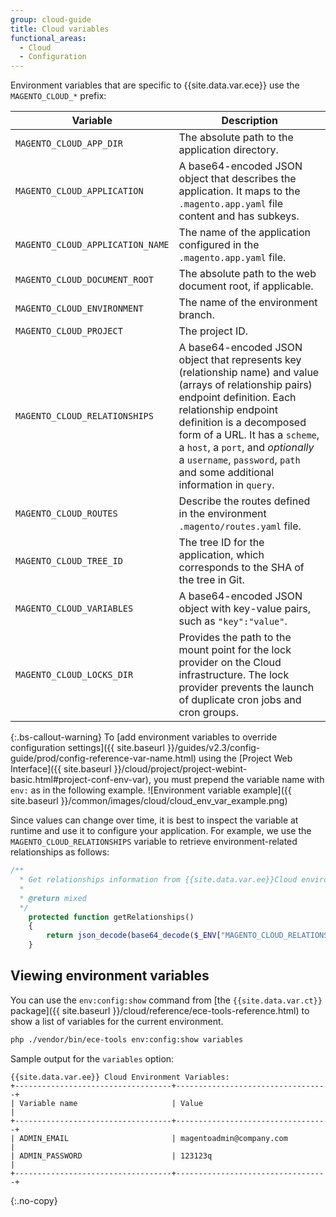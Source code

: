 ```yaml
---
group: cloud-guide
title: Cloud variables
functional_areas:
  - Cloud
  - Configuration
---
```


Environment variables that are specific to {{site.data.var.ece}} use the `MAGENTO_CLOUD_*` prefix:

Variable | Description
-------- | ---------------
`MAGENTO_CLOUD_APP_DIR` | The absolute path to the application directory.
`MAGENTO_CLOUD_APPLICATION` | A base64-encoded JSON object that describes the application. It maps to the `.magento.app.yaml` file content and has subkeys.
`MAGENTO_CLOUD_APPLICATION_NAME` | The name of the application configured in the `.magento.app.yaml` file.
`MAGENTO_CLOUD_DOCUMENT_ROOT` | The absolute path to the web document root, if applicable.
`MAGENTO_CLOUD_ENVIRONMENT` | The name of the environment branch.
`MAGENTO_CLOUD_PROJECT` | The project ID.
`MAGENTO_CLOUD_RELATIONSHIPS` | A base64-encoded JSON object that represents key (relationship name) and value (arrays of relationship pairs) endpoint definition. Each relationship endpoint definition is a decomposed form of a URL. It has a `scheme`, a `host`, a `port`, and _optionally_ a `username`, `password`, `path` and some additional information in `query`.
`MAGENTO_CLOUD_ROUTES` | Describe the routes defined in the environment `.magento/routes.yaml` file.
`MAGENTO_CLOUD_TREE_ID` | The tree ID for the application, which corresponds to the SHA of the tree in Git.
`MAGENTO_CLOUD_VARIABLES` | A base64-encoded JSON object with key-value pairs, such as `"key":"value"`.
`MAGENTO_CLOUD_LOCKS_DIR` | Provides the path to the mount point for the lock provider on the Cloud infrastructure. The lock provider prevents the launch of duplicate cron jobs and cron groups.

{:.bs-callout-warning}
To [add environment variables to override configuration settings]({{ site.baseurl }}/guides/v2.3/config-guide/prod/config-reference-var-name.html) using the [Project Web Interface]({{ site.baseurl }}/cloud/project/project-webint-basic.html#project-conf-env-var), you must prepend the variable name with `env:` as in the following example.
![Environment variable example]({{ site.baseurl }}/common/images/cloud/cloud_env_var_example.png)

Since values can change over time, it is best to inspect the variable at runtime and use it to configure your application. For example, we use the `MAGENTO_CLOUD_RELATIONSHIPS` variable to retrieve environment-related relationships as follows:

```php
/**
  * Get relationships information from {{site.data.var.ee}}Cloud environment variable.
  *
  * @return mixed
  */
    protected function getRelationships()
    {
        return json_decode(base64_decode($_ENV["MAGENTO_CLOUD_RELATIONSHIPS"]), true);
    }
```

## Viewing environment variables

You can use the `env:config:show` command from [the `{{site.data.var.ct}}` package]({{ site.baseurl }}/cloud/reference/ece-tools-reference.html) to show a list of variables for the current environment.

```bash
php ./vendor/bin/ece-tools env:config:show variables
```

Sample output for the `variables` option:

```terminal
{{site.data.var.ee}} Cloud Environment Variables:
+-----------------------------------+----------------------------------+
| Variable name                     | Value                            |
+-----------------------------------+----------------------------------+
| ADMIN_EMAIL                       | magentoadmin@company.com         |
| ADMIN_PASSWORD                    | 123123q                          |
+-----------------------------------+----------------------------------+
```
{:.no-copy}